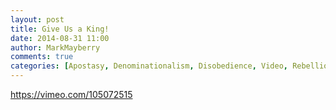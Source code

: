```yaml
---
layout: post
title: Give Us a King!
date: 2014-08-31 11:00
author: MarkMayberry
comments: true
categories: [Apostasy, Denominationalism, Disobedience, Video, Rebellion]
---
```

https://vimeo.com/105072515
